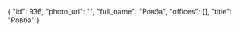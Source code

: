 {
    "id": 936,
    "photo_url": "",
    "full_name": "Ровба",
    "offices": [],
    "title": "Ровба"
}
